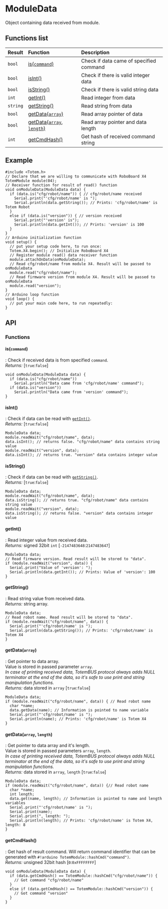 # ModuleData

Object containing data received from module.

## Functions list

| Result | Function | Description |
| :----- | :------- | :---------- |
| `bool` | [is(`command`)](#iscommand) | Check if data came of specified command |
| `bool` | [isInt()](#isint) | Check if there is valid integer data |
| `bool` | [isString()](#isstring) | Check if there is valid string data |
| `int`  | [getInt()](#getint) | Read integer from data |
|`string`| [getString()](#getstring) | Read string from data |
| `bool` | [getData(`array`)](#getdataarray) | Read array pointer of data |
| `bool` | [getData(`array`, `length`)](#getdataarray-length) | Read array pointer and data length |
| `int`  | [getCmdHash()](#getcmdhash) | Get hash of received command string |

## Example

```arduino
#include <Totem.h>
// Declare that we are willing to communicate with RoboBoard X4
TotemModule module(04);
// Receiver function for result of read() function
void onModuleData(ModuleData data) {
  if (data.is("cfg/robot/name")) { // cfg/robot/name received
    Serial.print("'cfg/robot/name' is ");
    Serial.println(data.getString()); // Prints: 'cfg/robot/name' is Totem Robot
  }
  else if (data.is("version")) { // version received
    Serial.print("'version' is");
    Serial.println(data.getInt()); // Prints: 'version' is 100
  }
}
// Arduino initialization function
void setup() {
  // put your setup code here, to run once:
  Totem.X4.begin(); // Initialize RoboBoard X4
  // Register module read() data receiver function
  module.attachOnData(onModuleData);
  // Read cfg/robot/name from module X4. Result will be passed to onModuleData
  module.read("cfg/robot/name");
  // Read firmware version from module X4. Result will be passed to onModuleData
  module.read("version");
}
// Arduino loop function
void loop() {
  // put your main code here, to run repeatedly:
}
```

## API

### Functions

#### is(`command`)

: Check if received data is from specified `command`.  
_Returns:_ [`true`:`false`]  

```arduino
void onModuleData(ModuleData data) {
  if (data.is("cfg/robot/name"))
    Serial.println("Data came from 'cfg/robot/name' command");
  if (data.is("version"))
    Serial.println("Data came from 'version' command");
}
```

#### isInt()

: Check if data can be read with [`getInt()`](#getint).  
_Returns:_ [`true`:`false`]  

```arduino
ModuleData data;
module.readWait("cfg/robot/name", data);
data.isInt(); // returns false. "cfg/robot/name" data contains string value
module.readWait("version", data);
data.isInt(); // returns true. "version" data contains integer value
```

#### isString()

: Check if data can be read with [`getString()`](#getstring).  
_Returns:_ [`true`:`false`]  

```arduino
ModuleData data;
module.readWait("cfg/robot/name", data);
data.isString(); // returns true. "cfg/robot/name" data contains string value
module.readWait("version", data);
data.isString(); // returns false. "version" data contains integer value
```

#### getInt()

: Read integer value from received data.  
_Returns:_ signed 32bit `int` [`-2147483648`:`2147483647`]  

```arduino
ModuleData data;
// Read firmware version. Read result will be stored to "data".
if (module.readWait("version", data)) {
  Serial.print("Value of 'version': ");
  Serial.println(data.getInt()); // Prints: Value of 'version': 100
}
```

#### getString()

: Read string value from received data.  
_Returns:_ string array.  

```arduino
ModuleData data;
// Read robot name. Read result will be stored to "data".
if (module.readWait("cfg/robot/name", data)) {
  Serial.print("'cfg/robot/name' is ");
  Serial.println(data.getString()); // Prints: 'cfg/robot/name' is Totem X4
}
```

#### getData(`array`)

: Get pointer to data array.  
Value is stored in passed parameter `array`.  
_In case of printing received data, TotemBUS protocol always adds NULL terminator at the end of the data, so it's safe to use print and string manipulation functions._  
_Returns:_ data stored in `array` [`true`:`false`]  

```arduino
ModuleData data;
if (module.readWait("cfg/robot/name", data)) { // Read robot name
  char *name;
  data.getData(name); // Information is pointed to name variable
  Serial.print("'cfg/robot/name' is ");
  Serial.println(name); // Prints: 'cfg/robot/name' is Totem X4
}
```

#### getData(`array`, `length`)

: Get pointer to data array and it's length.  
Value is stored in passed parameters `array`, `length`.  
_In case of printing received data, TotemBUS protocol always adds NULL terminator at the end of the data, so it's safe to use print and string manipulation functions._  
_Returns:_ data stored in `array`, `length` [`true`:`false`]  

```arduino
ModuleData data;
if (module.readWait("cfg/robot/name", data)) {// Read robot name
  char *name;
  int length;
  data.get(name, length); // Information is pointed to name and length variables
  Serial.print("'cfg/robot/name' is ");
  Serial.print(name);
  Serial.print(", length: ");
  Serial.println(length); // Prints: 'cfg/robot/name' is Totem X4, length: 8
}
```

#### getCmdHash()

: Get hash of result command.
Will return command identifier that can be generated with `#!arduino TotemModule::hashCmd("command")`.  
_Returns:_ unsigned 32bit hash [`0`:`0xFFFFFFFF`]  

```arduino
void onModuleData(ModuleData data) {
  if (data.getCmdHash() == TotemModule::hashCmd("cfg/robot/name")) {
    // Got command "cfg/robot/name"
  }
  else if (data.getCmdHash() == TotemModule::hashCmd("version")) {
    // Got command "version"
  }
}
```
